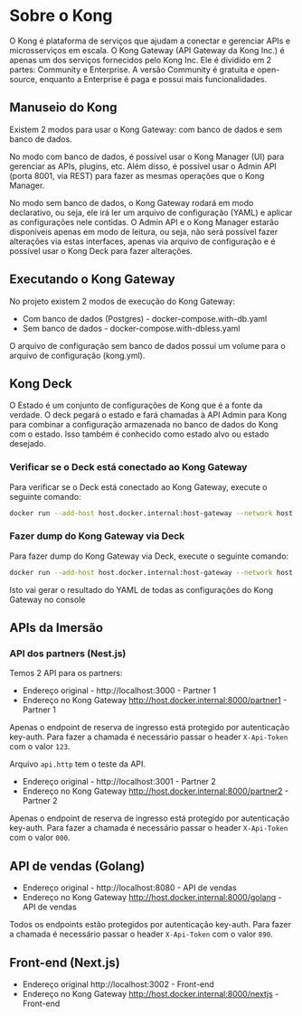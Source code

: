 # Sobre o Kong

O Kong é plataforma de serviços que ajudam a conectar e gerenciar APIs e microsserviços em escala.
O Kong Gateway (API Gateway da Kong Inc.) é apenas um dos serviços fornecidos pelo Kong Inc. Ele é dividido em 2 partes: Community e Enterprise. A versão Community é gratuita e open-source, enquanto a Enterprise é paga e possui mais funcionalidades.

## Manuseio do Kong

Existem 2 modos para usar o Kong Gateway: com banco de dados e sem banco de dados. 

No modo com banco de dados, é possível usar o Kong Manager (UI) para gerenciar as APIs, plugins, etc. Além disso, é possível usar o Admin API (porta 8001, via REST) para fazer as mesmas operações que o Kong Manager.

No modo sem banco de dados, o Kong Gateway rodará em modo declarativo, ou seja, ele irá ler um arquivo de configuração (YAML) e aplicar as configurações nele contidas.
O Admin API e o Kong Manager estarão disponíveis apenas em modo de leitura, ou seja, não será possível fazer alterações via estas interfaces, apenas via arquivo de configuração e é possível usar o Kong Deck para fazer alterações.


## Executando o Kong Gateway

No projeto existem 2 modos de execução do Kong Gateway:

* Com banco de dados (Postgres) - docker-compose.with-db.yaml
* Sem banco de dados - docker-compose.with-dbless.yaml

O arquivo de configuração sem banco de dados possui um volume para o arquivo de configuração (kong.yml).


## Kong Deck

O Estado é um conjunto de configurações de Kong que é a fonte da verdade. O deck pegará o estado e fará chamadas à API Admin para Kong para combinar a configuração armazenada no banco de dados do Kong com o estado. Isso também é conhecido como estado alvo ou estado desejado.

### Verificar se o Deck está conectado ao Kong Gateway

Para verificar se o Deck está conectado ao Kong Gateway, execute o seguinte comando:

```bash
docker run --add-host host.docker.internal:host-gateway --network host kong/deck:v1.37.0 gateway ping --kong-addr http://host.docker.internal:8001  
``` 

### Fazer dump do Kong Gateway via Deck

Para fazer dump do Kong Gateway via Deck, execute o seguinte comando:

```bash
docker run --add-host host.docker.internal:host-gateway --network host kong/deck:v1.37.0 gateway dump --kong-addr http://host.docker.internal:8001  
```

Isto vai gerar o resultado do YAML de todas as configurações do Kong Gateway no console


## APIs da Imersão

### API dos partners (Nest.js)

Temos 2 API para os partners:

* Endereço original - http://localhost:3000 - Partner 1
* Endereço no Kong Gateway http://host.docker.internal:8000/partner1 - Partner 1

Apenas o endpoint de reserva de ingresso está protegido por autenticação key-auth.
Para fazer a chamada é necessário passar o header `X-Api-Token` com o valor `123`.

Arquivo `api.http` tem o teste da API.

* Endereço original - http://localhost:3001 - Partner 2
* Endereço no Kong Gateway http://host.docker.internal:8000/partner2 - Partner 2

Apenas o endpoint de reserva de ingresso está protegido por autenticação key-auth.
Para fazer a chamada é necessário passar o header `X-Api-Token` com o valor `000`.

## API de vendas (Golang)

* Endereço original - http://localhost:8080 - API de vendas
* Endereço no Kong Gateway http://host.docker.internal:8000/golang - API de vendas

Todos os endpoints estão protegidos por autenticação key-auth.
Para fazer a chamada é necessário passar o header `X-Api-Token` com o valor `890`.

## Front-end (Next.js)

* Endereço original http://localhost:3002 - Front-end
* Endereço no Kong Gateway http://host.docker.internal:8000/nextjs - Front-end





